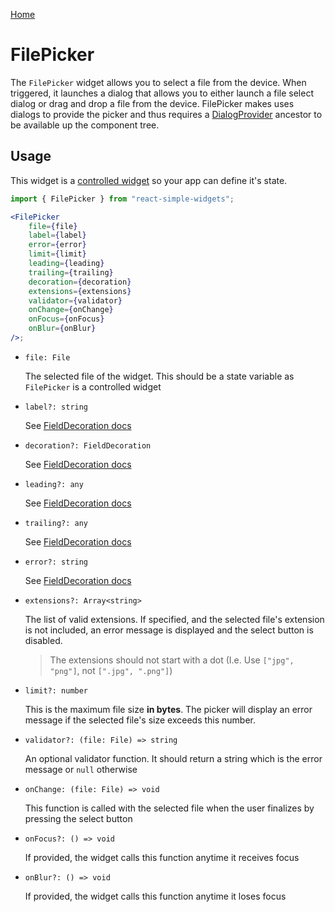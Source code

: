 [Home](../../../README.md)

# FilePicker

The `FilePicker` widget allows you to select a file from the device. When triggered, it launches a
dialog that allows you to either launch a file select dialog or drag and drop a file from the device.
FilePicker makes uses dialogs to provide the picker and thus requires a
[DialogProvider](../../providers/dialog-provider/usage.md) ancestor to be available up the component
tree.

## Usage

This widget is a [controlled widget](https://reactjs.org/docs/forms.html#controlled-components) so
your app can define it's state.

```jsx
import { FilePicker } from "react-simple-widgets";

<FilePicker
    file={file}
    label={label}
    error={error}
    limit={limit}
    leading={leading}
    trailing={trailing}
    decoration={decoration}
    extensions={extensions}
    validator={validator}
    onChange={onChange}
    onFocus={onFocus}
    onBlur={onBlur}
/>;
```

-   `file: File`

    The selected file of the widget. This should be a state variable as `FilePicker` is a controlled
    widget

-   `label?: string`

    See [FieldDecoration docs](../field-decoration/usage.md)

-   `decoration?: FieldDecoration`

    See [FieldDecoration docs](../field-decoration/usage.md)

-   `leading?: any`

    See [FieldDecoration docs](../field-decoration/usage.md)

-   `trailing?: any`

    See [FieldDecoration docs](../field-decoration/usage.md)

-   `error?: string`

    See [FieldDecoration docs](../field-decoration/usage.md)

-   `extensions?: Array<string>`

    The list of valid extensions. If specified, and the selected file's extension is not included,
    an error message is displayed and the select button is disabled.

    > The extensions should not start with a dot (I.e. Use `["jpg", "png"]`, not `[".jpg", ".png"]`)

-   `limit?: number`

    This is the maximum file size **in bytes**. The picker will display an error message if the
    selected file's size exceeds this number.

-   `validator?: (file: File) => string`

    An optional validator function. It should return a string which is the error message or `null`
    otherwise

-   `onChange: (file: File) => void`

    This function is called with the selected file when the user finalizes by pressing the select
    button

-   `onFocus?: () => void`

    If provided, the widget calls this function anytime it receives focus

-   `onBlur?: () => void`

    If provided, the widget calls this function anytime it loses focus
